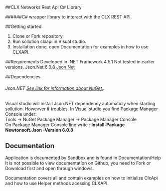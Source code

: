 ##CLX Networks Rest Api C# Library

######C# wrapper library to interact with the CLX REST API.

##Getting started

1. Clone or Fork repository.   
2. Run sollution clxapi in Visual studio.   
3. Installation done, open Documentation for examples in how to use CLXAPI.     
        
##Requirements
Developed in .NET Framework 4.5.1 Not tested in earlier versions.
Json.Net 6.0.8 [Json.Net](https://www.nuget.org/packages/newtonsoft.json/) 

##Dependencies
###### Json.NET [See link for information about NuGet.](https://www.nuget.org/packages/newtonsoft.json/).  
Visual studio will install Json.NET dependency automaticly when starting sollution. Howevver if troubles.
 In Visual studio you find Package Manager Console under:   
        Tools -> NuGet Package Manager -> Package Manager Console   
On Package Manager Console line write : **Install-Package Newtonsoft.Json -Version 6.0.8**   

## Documentation
Application is documented by Sandbox and is found in Documentation/Help   
It is not possible to view documentation on Github, you need to Fork or Download first and open through windows.

Documentation covers all and contain examples on how to initialize ClxApi and how to use Helper methods acessing CLXAPI.
